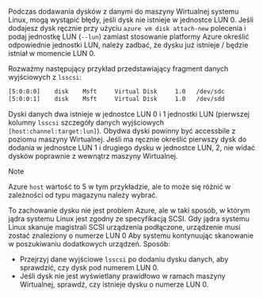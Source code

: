 Podczas dodawania dysków z danymi do maszyny Wirtualnej systemu Linux, mogą wystąpić błędy, jeśli dysk nie istnieje w jednostce LUN 0. Jeśli dodajesz dysk ręcznie przy użyciu `azure vm disk attach-new` polecenia i podaj jednostkę LUN (`--lun`) zamiast stosowanie platformy Azure określić odpowiednie jednostki LUN, należy zadbać, że dysku już istnieje / będzie istniał w momencie LUN 0. 

Rozważmy następujący przykład przedstawiający fragment danych wyjściowych z `lsscsi`:

```bash
[5:0:0:0]    disk    Msft     Virtual Disk     1.0   /dev/sdc 
[5:0:0:1]    disk    Msft     Virtual Disk     1.0   /dev/sdd 
```

Dyski danych dwa istnieje w jednostce LUN 0 i 1 jednostki LUN (pierwszej kolumny `lsscsi` szczegóły danych wyjściowych `[host:channel:target:lun]`). Obydwa dyski powinny być accessbile z poziomu maszyny Wirtualnej. Jeśli ma ręcznie określić pierwszy dysk do dodania w jednostce LUN 1 i drugiego dysku w jednostce LUN, 2, nie widać dysków poprawnie z wewnątrz maszyny Wirtualnej.

> [!NOTE]
> Azure `host` wartość to 5 w tym przykładzie, ale to może się różnić w zależności od typu magazynu należy wybrać.
> 
> 

To zachowanie dysku nie jest problem Azure, ale w taki sposób, w którym jądra systemu Linux jest zgodny ze specyfikacją SCSI. Gdy jądra systemu Linux skanuje magistrali SCSI urządzenia podłączone, urządzenie musi zostać znaleziony o numerze LUN 0 Aby systemu kontynuując skanowanie w poszukiwaniu dodatkowych urządzeń. Sposób:

* Przejrzyj dane wyjściowe `lsscsi` po dodaniu dysku danych, aby sprawdzić, czy dysk pod numerem LUN 0.
* Jeśli dysk nie jest wyświetlany prawidłowo w ramach maszyny Wirtualnej, sprawdź, czy istnieje dysku o numerze LUN 0.

